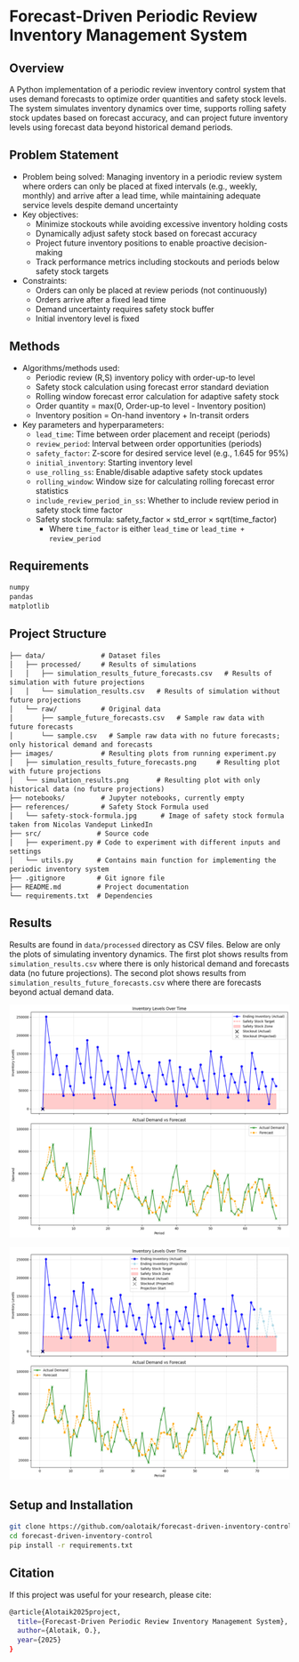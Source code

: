 # Forecast-Driven Periodic Review Inventory Management System

## Overview
A Python implementation of a periodic review inventory control system that uses demand forecasts to optimize order quantities and safety stock levels. The system simulates inventory dynamics over time, supports rolling safety stock updates based on forecast accuracy, and can project future inventory levels using forecast data beyond historical demand periods.

## Problem Statement
- Problem being solved: Managing inventory in a periodic review system where orders can only be placed at fixed intervals (e.g., weekly, monthly) and arrive after a lead time, while maintaining adequate service levels despite demand uncertainty
- Key objectives:
  - Minimize stockouts while avoiding excessive inventory holding costs
  - Dynamically adjust safety stock based on forecast accuracy
  - Project future inventory positions to enable proactive decision-making
  - Track performance metrics including stockouts and periods below safety stock targets
- Constraints:
  - Orders can only be placed at review periods (not continuously)
  - Orders arrive after a fixed lead time
  - Demand uncertainty requires safety stock buffer
  - Initial inventory level is fixed

## Methods
- Algorithms/methods used:
  - Periodic review (R,S) inventory policy with order-up-to level
  - Safety stock calculation using forecast error standard deviation
  - Rolling window forecast error calculation for adaptive safety stock
  - Order quantity = max(0, Order-up-to level - Inventory position)
  - Inventory position = On-hand inventory + In-transit orders
- Key parameters and hyperparameters:
  - `lead_time`: Time between order placement and receipt (periods)
  - `review_period`: Interval between order opportunities (periods)
  - `safety_factor`: Z-score for desired service level (e.g., 1.645 for 95%)
  - `initial_inventory`: Starting inventory level
  - `use_rolling_ss`: Enable/disable adaptive safety stock updates
  - `rolling_window`: Window size for calculating rolling forecast error statistics
  - `include_review_period_in_ss`: Whether to include review period in safety stock time factor
  - Safety stock formula: safety_factor × std_error × sqrt(time_factor)
    - Where `time_factor` is either `lead_time` or `lead_time + review_period`

## Requirements
```bash
numpy
pandas
matplotlib
```
## Project Structure

```basic
├── data/              # Dataset files
│   ├── processed/     # Results of simulations
│   │   ├── simulation_results_future_forecasts.csv   # Results of simulation with future projections
│   │   └── simulation_results.csv   # Results of simulation without future projections
│   └── raw/           # Original data
│       ├── sample_future_forecasts.csv   # Sample raw data with future forecasts
│       └── sample.csv   # Sample raw data with no future forecasts; only historical demand and forecasts
├── images/            # Resulting plots from running experiment.py
│   ├── simulation_results_future_forecasts.png     # Resulting plot with future projections
│   └── simulation_results.png       # Resulting plot with only historical data (no future projections)
├── notebooks/         # Jupyter notebooks, currently empty
├── references/        # Safety Stock Formula used
│   └── safety-stock-formula.jpg      # Image of safety stock formula taken from Nicolas Vandeput LinkedIn
├── src/              # Source code
│   ├── experiment.py # Code to experiment with different inputs and settings
│   └── utils.py      # Contains main function for implementing the periodic inventory system
├── .gitignore        # Git ignore file
├── README.md         # Project documentation
└── requirements.txt  # Dependencies
```

## Results
Results are found in `data/processed` directory as CSV files. Below are only the plots of simulating inventory dynamics. The first plot shows results from `simulation_results.csv` where there is only historical demand and forecasts data (no future projections). The second plot shows results from `simulation_results_future_forecasts.csv` where there are forecasts beyond actual demand data.

![Simulation Results with No Future Projections](https://github.com/oalotaik/forecast-driven-inventory-control/blob/main/images/simulation_results.png)

![Simulation Results with Future Projections](https://github.com/oalotaik/forecast-driven-inventory-control/blob/main/images/simulation_results_future_forecasts.png)


## Setup and Installation
```bash
git clone https://github.com/oalotaik/forecast-driven-inventory-control.git
cd forecast-driven-inventory-control
pip install -r requirements.txt
```


## Citation
If this project was useful for your research, please cite:
```bash
@article{Alotaik2025project,
  title={Forecast-Driven Periodic Review Inventory Management System},
  author={Alotaik, O.},
  year={2025}
}
```


